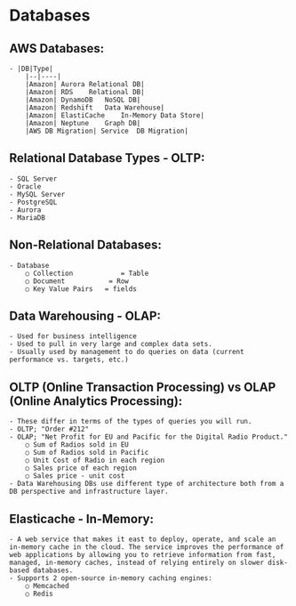# Databases

## AWS Databases:
	- |DB|Type|
		|--|----|
		|Amazon| Aurora	Relational DB|
		|Amazon| RDS	Relational DB|
		|Amazon| DynamoDB	NoSQL DB|
		|Amazon| Redshift	Data Warehouse|
		|Amazon| ElastiCache	In-Memory Data Store|
		|Amazon| Neptune	Graph DB|
		|AWS DB Migration| Service	DB Migration|

## Relational Database Types - OLTP:
	- SQL Server
	- Oracle
	- MySQL Server
	- PostgreSQL
	- Aurora
	- MariaDB

## Non-Relational Databases:
	- Database
		○ Collection            = Table
		○ Document           = Row
		○ Key Value Pairs   = fields

## Data Warehousing - OLAP:
	- Used for business intelligence
	- Used to pull in very large and complex data sets.
	- Usually used by management to do queries on data (current performance vs. targets, etc.)

## OLTP (Online Transaction Processing) vs OLAP (Online Analytics Processing):
	- These differ in terms of the types of queries you will run.
	- OLTP; "Order #212"
	- OLAP; "Net Profit for EU and Pacific for the Digital Radio Product."
		○ Sum of Radios sold in EU
		○ Sum of Radios sold in Pacific
		○ Unit Cost of Radio in each region
		○ Sales price of each region
		○ Sales price - unit cost
	- Data Warehousing DBs use different type of architecture both from a DB perspective and infrastructure layer.

## Elasticache - In-Memory:
	- A web service that makes it east to deploy, operate, and scale an in-memory cache in the cloud. The service improves the performance of web applications by allowing you to retrieve information from fast, managed, in-memory caches, instead of relying entirely on slower disk-based databases.
	- Supports 2 open-source in-memory caching engines:
		○ Memcached
		○ Redis

